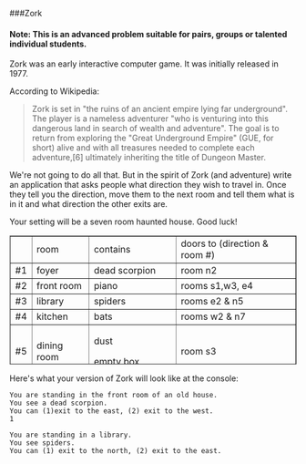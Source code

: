 <!--djw: done -->
###Zork

#### Note: This is an advanced problem suitable for pairs, groups or talented individual students.

Zork was an early interactive computer game. It was initially released in 1977.


According to Wikipedia: 
<blockquote>Zork is set in "the ruins of an ancient empire lying far underground". The player is a nameless adventurer "who is venturing into this dangerous land in search of wealth and adventure". The goal is to return from exploring the "Great Underground Empire" (GUE, for short) alive and with all treasures needed to complete each adventure,[6] ultimately inheriting the title of Dungeon Master.
</blockquote>

We're not going to do all that. But in the spirit of Zork (and adventure) write an application that asks people what direction they wish to travel in. Once they tell you the direction, move them to the next room and tell them what is in it and what direction the other exits are.

Your setting will be a seven room haunted house. Good luck!

<table style="height: 226px;" border="1" width="384" cellspacing="1">
<tbody>
<tr>
<td></td>
<td>room</td>
<td>contains</td>
<td>doors to (direction &amp; room #)</td>
</tr>
<tr>
<td>#1</td>
<td>foyer</td>
<td>dead scorpion</td>
<td>room n2</td>
</tr>
<tr>
<td>#2</td>
<td>front room</td>
<td>piano</td>
<td>rooms s1,w3, e4</td>
</tr>
<tr>
<td>#3</td>
<td>library</td>
<td>spiders</td>
<td>rooms e2 &amp; n5</td>
</tr>
<tr>
<td>#4</td>
<td>kitchen</td>
<td>bats</td>
<td>rooms w2 &amp; n7</td>
</tr>
<tr>
<td>#5</td>
<td>
<p>dining room</p>
</td>
<td>
<p>dust</p>
<p>empty box</p>
</td>
<td>room s3</td>
</tr>
<tr>
<td>#6</td>
<td>vault</td>
<td>3 walking skeletons</td>
<td>room e7</td>
</tr>
<tr>
<td>#7</td>
<td>parlor</td>
<td>treasure chest</td>
<td>rooms w6, s4</td>
</tr>
</tbody>
</table>

Here's what your version of Zork will look like at the console:
```
You are standing in the front room of an old house.
You see a dead scorpion.
You can (1)exit to the east, (2) exit to the west.
1

You are standing in a library.
You see spiders.
You can (1) exit to the north, (2) exit to the east.
```
<!--
map:

| 5. Dining Room | 6. Valut | 7. Parlor |
| 3. Library     | 2. Piano | 4. Kitchen |
                 | 1. Foyer |
                 
enchancments:
add rooms
secret room (8) is only visible 25% of the time but once discovered stays visible
keep score - how many rooms have they visited
add javadoc comments
add list of fates
add list of items in room
timer if you take too long
treasure chest select treasure from random list

-->